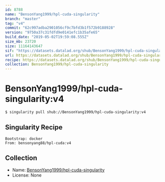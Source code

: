```yaml
---
id: 8788
name: "BensonYang1999/hpl-cuda-singularity"
branch: "master"
tag: "v4"
commit: "62c997adba2901056cf9c7bfd3b1f572b9188928"
version: "9750a37c31fdfd9e0141efc1b35afe65"
build_date: "2019-05-02T19:59:08.555Z"
size_mb: 23720
size: 11164143647
sif: "https://datasets.datalad.org/shub/BensonYang1999/hpl-cuda-singularity/v4/2019-05-02-62c997ad-9750a37c/9750a37c31fdfd9e0141efc1b35afe65.simg"
url: https://datasets.datalad.org/shub/BensonYang1999/hpl-cuda-singularity/v4/2019-05-02-62c997ad-9750a37c/
recipe: https://datasets.datalad.org/shub/BensonYang1999/hpl-cuda-singularity/v4/2019-05-02-62c997ad-9750a37c/Singularity
collection: BensonYang1999/hpl-cuda-singularity
---
```


# BensonYang1999/hpl-cuda-singularity:v4

```bash
$ singularity pull shub://BensonYang1999/hpl-cuda-singularity:v4
```

## Singularity Recipe

```singularity
Bootstrap: docker
From: bensonyang88/hpl-cuda:v4
```

## Collection

 - Name: [BensonYang1999/hpl-cuda-singularity](https://github.com/BensonYang1999/hpl-cuda-singularity)
 - License: None

